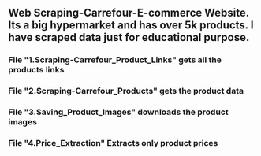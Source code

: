 ## Web Scraping-Carrefour-E-commerce Website. Its a big hypermarket and has over 5k products. I have scraped data just for educational purpose.

### File "1.Scraping-Carrefour_Product_Links" gets all the products links
### File "2.Scraping-Carrefour_Products" gets the product data
### File "3.Saving_Product_Images" downloads the product images
### File "4.Price_Extraction" Extracts only product prices
